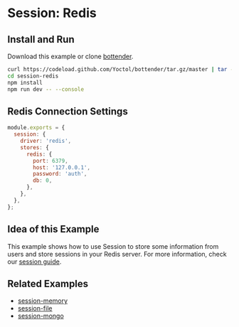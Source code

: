 # Session: Redis

## Install and Run

Download this example or clone [bottender](https://github.com/Yoctol/bottender).

```sh
curl https://codeload.github.com/Yoctol/bottender/tar.gz/master | tar -xz --strip=2 bottender-master/examples/session-redis
cd session-redis
npm install
npm run dev -- --console
```

## Redis Connection Settings

```js
module.exports = {
  session: {
    driver: 'redis',
    stores: {
      redis: {
        port: 6379,
        host: '127.0.0.1',
        password: 'auth',
        db: 0,
      },
    },
  },
};
```

## Idea of this Example

This example shows how to use Session to store some information from users and
store sessions in your Redis server. For more information, check our
[session guide](https://bottender.js.org/docs/the-basics-session).

## Related Examples

- [session-memory](../session-memory)
- [session-file](../session-file)
- [session-mongo](../session-mongo)

